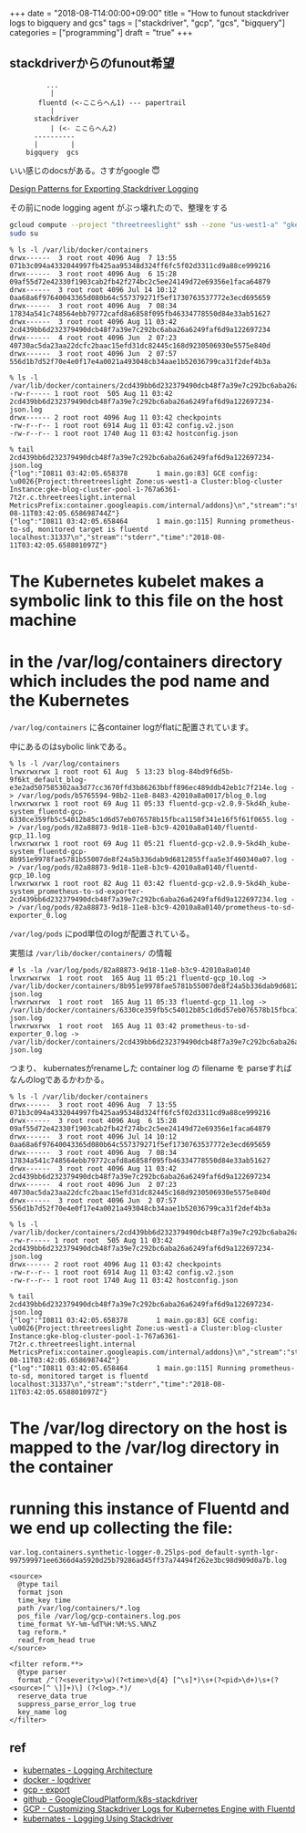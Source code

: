 +++
date = "2018-08-T14:00:00+09:00"
title = "How to funout stackdriver logs to bigquery and gcs"
tags = ["stackdriver", "gcp", "gcs", "bigquery"]
categories = ["programming"]
draft = "true"
+++


## stackdriverからのfunout希望

```text
         ...
          |
       fluentd (<-ここらへん1) --- papertrail
          |
      stackdriver
          | (<- ここらへん2)
      ----------
      |        |
    bigquery  gcs
```

いい感じのdocsがある。さすがgoogle 😇

[Design Patterns for Exporting Stackdriver Logging](https://cloud.google.com/solutions/design-patterns-for-exporting-stackdriver-logging)

その前にnode logging agent がぶっ壊れたので、整理をする

```sh
gcloud compute --project "threetreeslight" ssh --zone "us-west1-a" "gke-blog-cluster-pool-1-767a6361-7t2r"
sudo su
```

```
% ls -l /var/lib/docker/containers
drwx------  3 root root 4096 Aug  7 13:55 071b3c094a4332044997fb425aa95348d324ff6fc5f02d3311cd9a88ce999216
drwx------  3 root root 4096 Aug  6 15:28 09af55d72e42330f1903cab2fb42f274bc2c5ee24149d72e69356e1faca64879
drwx------  3 root root 4096 Jul 14 10:12 0aa68a6f97640043365d080b64c557379271f5ef1730763537772e3ecd695659
drwx------  3 root root 4096 Aug  7 08:34 17834a541c748564ebb79772cafd8a6858f095fb46334778550d84e33ab51627
drwx------  3 root root 4096 Aug 11 03:42 2cd439bb6d232379490dcb48f7a39e7c292bc6aba26a6249faf6d9a122697234
drwx------  4 root root 4096 Jun  2 07:23 40730ac5da23aa22dcfc2baac15efd31dc82445c168d9230506930e5575e840d
drwx------  3 root root 4096 Jun  2 07:57 556d1b7d52f70e4e0f17e4a0021a493048cb34aae1b52036799ca31f2def4b3a

% ls -l /var/lib/docker/containers/2cd439bb6d232379490dcb48f7a39e7c292bc6aba26a6249faf6d9a122697234
-rw-r----- 1 root root  505 Aug 11 03:42 2cd439bb6d232379490dcb48f7a39e7c292bc6aba26a6249faf6d9a122697234-json.log
drwx------ 2 root root 4096 Aug 11 03:42 checkpoints
-rw-r--r-- 1 root root 6914 Aug 11 03:42 config.v2.json
-rw-r--r-- 1 root root 1740 Aug 11 03:42 hostconfig.json

% tail 2cd439bb6d232379490dcb48f7a39e7c292bc6aba26a6249faf6d9a122697234-json.log
{"log":"I0811 03:42:05.658378       1 main.go:83] GCE config: \u0026{Project:threetreeslight Zone:us-west1-a Cluster:blog-cluster Instance:gke-blog-cluster-pool-1-767a6361-7t2r.c.threetreeslight.internal MetricsPrefix:container.googleapis.com/internal/addons}\n","stream":"stderr","time":"2018-08-11T03:42:05.658698744Z"}
{"log":"I0811 03:42:05.658464       1 main.go:115] Running prometheus-to-sd, monitored target is fluentd localhost:31337\n","stream":"stderr","time":"2018-08-11T03:42:05.658801097Z"}
```

# The Kubernetes kubelet makes a symbolic link to this file on the host machine
# in the /var/log/containers directory which includes the pod name and the Kubernetes

`/var/log/containers` に各container logがflatに配置されています。

中にあるのはsybolic linkである。


```
% ls -l /var/log/containers
lrwxrwxrwx 1 root root 61 Aug  5 13:23 blog-84bd9f6d5b-9f6kt_default_blog-e3e2ad507585302aa3d77cc3670ffd3b86263bbff896ec489ddb42eb1c7f214e.log -> /var/log/pods/b5765594-98b2-11e8-8483-42010a8a0017/blog_0.log
lrwxrwxrwx 1 root root 69 Aug 11 05:33 fluentd-gcp-v2.0.9-5kd4h_kube-system_fluentd-gcp-6330ce359fb5c54012b85c1d6d57eb076578b15fbca1150f341e16f5f61f0655.log -> /var/log/pods/82a88873-9d18-11e8-b3c9-42010a8a0140/fluentd-gcp_11.log
lrwxrwxrwx 1 root root 69 Aug 11 05:21 fluentd-gcp-v2.0.9-5kd4h_kube-system_fluentd-gcp-8b951e9978fae5781b55007de8f24a5b336dab9d6812855ffaa5e3f460340a07.log -> /var/log/pods/82a88873-9d18-11e8-b3c9-42010a8a0140/fluentd-gcp_10.log
lrwxrwxrwx 1 root root 82 Aug 11 03:42 fluentd-gcp-v2.0.9-5kd4h_kube-system_prometheus-to-sd-exporter-2cd439bb6d232379490dcb48f7a39e7c292bc6aba26a6249faf6d9a122697234.log -> /var/log/pods/82a88873-9d18-11e8-b3c9-42010a8a0140/prometheus-to-sd-exporter_0.log
```

`/var/log/pods` にpod単位のlogが配置されている。

実態は `/var/lib/docker/containers/` の情報

```
# ls -la /var/log/pods/82a88873-9d18-11e8-b3c9-42010a8a0140
lrwxrwxrwx  1 root root  165 Aug 11 05:21 fluentd-gcp_10.log -> /var/lib/docker/containers/8b951e9978fae5781b55007de8f24a5b336dab9d6812855ffaa5e3f460340a07/8b951e9978fae5781b55007de8f24a5b336dab9d6812855ffaa5e3f460340a07-json.log
lrwxrwxrwx  1 root root  165 Aug 11 05:33 fluentd-gcp_11.log -> /var/lib/docker/containers/6330ce359fb5c54012b85c1d6d57eb076578b15fbca1150f341e16f5f61f0655/6330ce359fb5c54012b85c1d6d57eb076578b15fbca1150f341e16f5f61f0655-json.log
lrwxrwxrwx  1 root root  165 Aug 11 03:42 prometheus-to-sd-exporter_0.log -> /var/lib/docker/containers/2cd439bb6d232379490dcb48f7a39e7c292bc6aba26a6249faf6d9a122697234/2cd439bb6d232379490dcb48f7a39e7c292bc6aba26a6249faf6d9a122697234-json.log
```

つまり、 kubernatesがrenameした container log の filename を parseすればなんのlogであるかわかる。

```
% ls -l /var/lib/docker/containers
drwx------  3 root root 4096 Aug  7 13:55 071b3c094a4332044997fb425aa95348d324ff6fc5f02d3311cd9a88ce999216
drwx------  3 root root 4096 Aug  6 15:28 09af55d72e42330f1903cab2fb42f274bc2c5ee24149d72e69356e1faca64879
drwx------  3 root root 4096 Jul 14 10:12 0aa68a6f97640043365d080b64c557379271f5ef1730763537772e3ecd695659
drwx------  3 root root 4096 Aug  7 08:34 17834a541c748564ebb79772cafd8a6858f095fb46334778550d84e33ab51627
drwx------  3 root root 4096 Aug 11 03:42 2cd439bb6d232379490dcb48f7a39e7c292bc6aba26a6249faf6d9a122697234
drwx------  4 root root 4096 Jun  2 07:23 40730ac5da23aa22dcfc2baac15efd31dc82445c168d9230506930e5575e840d
drwx------  3 root root 4096 Jun  2 07:57 556d1b7d52f70e4e0f17e4a0021a493048cb34aae1b52036799ca31f2def4b3a

% ls -l /var/lib/docker/containers/2cd439bb6d232379490dcb48f7a39e7c292bc6aba26a6249faf6d9a122697234
-rw-r----- 1 root root  505 Aug 11 03:42 2cd439bb6d232379490dcb48f7a39e7c292bc6aba26a6249faf6d9a122697234-json.log
drwx------ 2 root root 4096 Aug 11 03:42 checkpoints
-rw-r--r-- 1 root root 6914 Aug 11 03:42 config.v2.json
-rw-r--r-- 1 root root 1740 Aug 11 03:42 hostconfig.json

% tail 2cd439bb6d232379490dcb48f7a39e7c292bc6aba26a6249faf6d9a122697234-json.log
{"log":"I0811 03:42:05.658378       1 main.go:83] GCE config: \u0026{Project:threetreeslight Zone:us-west1-a Cluster:blog-cluster Instance:gke-blog-cluster-pool-1-767a6361-7t2r.c.threetreeslight.internal MetricsPrefix:container.googleapis.com/internal/addons}\n","stream":"stderr","time":"2018-08-11T03:42:05.658698744Z"}
{"log":"I0811 03:42:05.658464       1 main.go:115] Running prometheus-to-sd, monitored target is fluentd localhost:31337\n","stream":"stderr","time":"2018-08-11T03:42:05.658801097Z"}
```

# The /var/log directory on the host is mapped to the /var/log directory in the container
# running this instance of Fluentd and we end up collecting the file:

```k
var.log.containers.synthetic-logger-0.25lps-pod_default-synth-lgr-997599971ee6366d4a5920d25b79286ad45ff37a74494f262e3bc98d909d0a7b.log
```

```
<source>
  @type tail
  format json
  time_key time
  path /var/log/containers/*.log
  pos_file /var/log/gcp-containers.log.pos
  time_format %Y-%m-%dT%H:%M:%S.%N%Z
  tag reform.*
  read_from_head true
</source>

<filter reform.**>
  @type parser
  format /^(?<severity>\w)(?<time>\d{4} [^\s]*)\s+(?<pid>\d+)\s+(?<source>[^ \]]+)\] (?<log>.*)/
  reserve_data true
  suppress_parse_error_log true
  key_name log
</filter>
```

## ref

- [kubernates - Logging Architecture](https://kubernetes.io/docs/concepts/cluster-administration/logging/)
- [docker - logdriver](https://docs.docker.com/config/containers/logging/configure/#configure-the-logging-driver-for-a-container)
- [gcp - export](https://cloud.google.com/logging/docs/export/)
- [github - GoogleCloudPlatform/k8s-stackdriver](https://github.com/GoogleCloudPlatform/k8s-stackdriver)
- [GCP - Customizing Stackdriver Logs for Kubernetes Engine with Fluentd](https://cloud.google.com/solutions/customizing-stackdriver-logs-fluentd)
- [kubernates - Logging Using Stackdriver](https://kubernetes.io/docs/tasks/debug-application-cluster/logging-stackdriver/)
